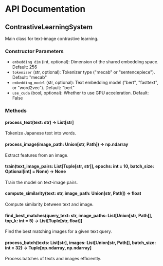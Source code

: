 # API Documentation

## ContrastiveLearningSystem

Main class for text-image contrastive learning.

### Constructor Parameters

- `embedding_dim` (int, optional): Dimension of the shared embedding space. Default: 256
- `tokenizer` (str, optional): Tokenizer type ("mecab" or "sentencepiece"). Default: "mecab"
- `embedding_model` (str, optional): Text embedding model ("bert", "fasttext", or "word2vec"). Default: "bert"
- `use_cuda` (bool, optional): Whether to use GPU acceleration. Default: False

### Methods

#### process_text(text: str) -> List[str]

Tokenize Japanese text into words.

#### process_image(image_path: Union[str, Path]) -> np.ndarray

Extract features from an image.

#### train(text_image_pairs: List[Tuple[str, str]], epochs: int = 10, batch_size: Optional[int] = None) -> None

Train the model on text-image pairs.

#### compute_similarity(text: str, image_path: Union[str, Path]) -> float

Compute similarity between text and image.

#### find_best_matches(query_text: str, image_paths: List[Union[str, Path]], top_k: int = 5) -> List[Tuple[str, float]]

Find the best matching images for a given text query.

#### process_batch(texts: List[str], images: List[Union[str, Path]], batch_size: int = 32) -> Tuple[np.ndarray, np.ndarray]

Process batches of texts and images efficiently.
